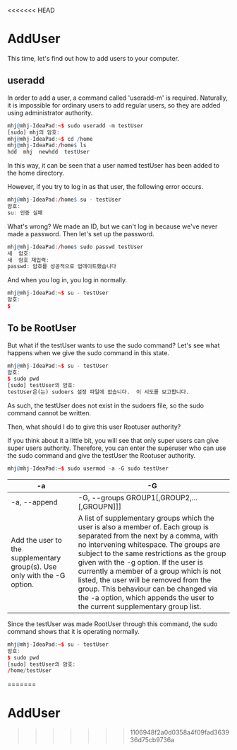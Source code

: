 <<<<<<< HEAD
# AddUser

This time, let's find out how to add users to your computer.
## useradd  

In order to add a user, a command called 'useradd-m' is required. Naturally, it is impossible for ordinary users to add regular users, so they are added using administrator authority.

```r
mhj@mhj-IdeaPad:~$ sudo useradd -m testUser
[sudo] mhj의 암호:
mhj@mhj-IdeaPad:~$ cd /home
mhj@mhj-IdeaPad:/home$ ls
hdd  mhj  newhdd  testUser
```

In this way, it can be seen that a user named testUser has been added to the home directory.

However, if you try to log in as that user, the following error occurs.

```r
mhj@mhj-IdeaPad:/home$ su - testUser
암호:
su: 인증 실패
```

What's wrong? We made an ID, but we can't log in because we've never made a password. Then let's set up the password.

```r
mhj@mhj-IdeaPad:/home$ sudo passwd testUser
새  암호:
새  암호 재입력:
passwd: 암호를 성공적으로 업데이트했습니다
```
 
And when you log in, you log in normally.

```r
mhj@mhj-IdeaPad:~$ su - testUser
암호:
$
```

## To be RootUser

But what if the testUser wants to use the sudo command? Let's see what happens when we give the sudo command in this state.

```r
mhj@mhj-IdeaPad:~$ su - testUser
암호:
$ sudo pwd
[sudo] testUser의 암호:
testUser은(는) sudoers 설정 파일에 없습니다.  이 시도를 보고합니다.
```

As such, the testUser does not exist in the sudoers file, so the sudo command cannot be written.

Then, what should I do to give this user Rootuser authority?

If you think about it a little bit, you will see that only super users can give super users authority. Therefore, you can enter the superuser who can use the sudo command and give the testUser the Rootuser authority.

```r
mhj@mhj-IdeaPad:~$ sudo usermod -a -G sudo testUser
```

|-a|-G|
|-|-|
|-a, --append|-G, --groups GROUP1[,GROUP2,...[,GROUPN]]]|
|Add the user to the supplementary group(s). Use only with the -G option.|A list of supplementary groups which the user is also a member of. Each group is separated from the next by a comma, with no intervening whitespace. The groups are subject to the same restrictions as the group given with the -g option. If the user is currently a member of a group which is not listed, the user will be removed from the group. This behaviour can be changed via the -a option, which appends the user to the current supplementary group list.|

Since the testUser was made RootUser through this command, the sudo command shows that it is operating normally.

```r
mhj@mhj-IdeaPad:~$ su - testUser
암호:
$ sudo pwd
[sudo] testUser의 암호:
/home/testUser
```






=======
# AddUser
>>>>>>> 1106948f2a0d0358a4f09fad363936d75cb9736a
